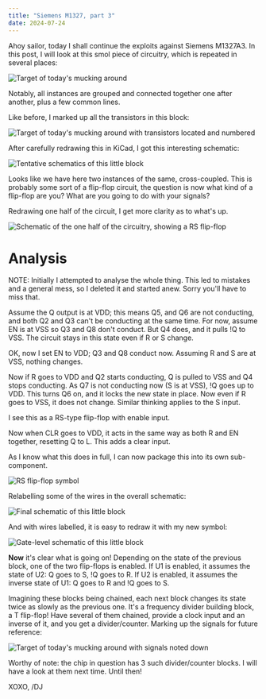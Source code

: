 ```yaml
---
title: "Siemens M1327, part 3"
date: 2024-07-24
---
```


Ahoy sailor, today I shall continue the exploits against Siemens M1327A3. In this post, I will look at this smol piece of circuitry, which is repeated in several places:

![Target of today's mucking around](/blarg/assets/20240724/target.jpg)

Notably, all instances are grouped and connected together one after another, plus a few common lines.

Like before, I marked up all the transistors in this block:

![Target of today's mucking around with transistors located and numbered](/blarg/assets/20240724/target-markedup.jpg)

After carefully redrawing this in KiCad, I got this interesting schematic:

![Tentative schematics of this little block](/blarg/assets/20240724/schematic-tentative.png)

Looks like we have here two instances of the same, cross-coupled. This is probably some sort of a flip-flop circuit, the question is now what kind of a flip-flop are you? What are you going to do with your signals?

Redrawing one half of the circuit, I get more clarity as to what's up.

![Schematic of the one half of the circuitry, showing a RS flip-flop](/blarg/assets/20240724/gated-rs-ff.png)

# Analysis

NOTE: Initially I attempted to analyse the whole thing. This led to mistakes and a general mess, so I deleted it and started anew. Sorry you'll have to miss that.

Assume the Q output is at VDD; this means Q5, and Q6 are not conducting, and both Q2 and Q3 can't be conducting at the same time. For now, assume EN is at VSS so Q3 and Q8 don't conduct. But Q4 does, and it pulls !Q to VSS. The circuit stays in this state even if R or S change.

OK, now I set EN to VDD; Q3 and Q8 conduct now. Assuming R and S are at VSS, nothing changes.

Now if R goes to VDD and Q2 starts conducting, Q is pulled to VSS and Q4 stops conducting. As Q7 is not conducting now (S is at VSS), !Q goes up to VDD. This turns Q6 on, and it locks the new state in place. Now even if R goes to VSS, it does not change. Similar thinking applies to the S input.

I see this as a RS-type flip-flop with enable input.

Now when CLR goes to VDD, it acts in the same way as both R and EN together, resetting Q to L. This adds a clear input.

As I know what this does in full, I can now package this into its own sub-component.

![RS flip-flop symbol](/blarg/assets/20240724/rs-ff-symbol.png)

Relabelling some of the wires in the overall schematic:

![Final schematic of this little block](/blarg/assets/20240724/schematic-final.png)

And with wires labelled, it is easy to redraw it with my new symbol:

![Gate-level schematic of this little block](/blarg/assets/20240724/schematic-block.png)

**Now** it's clear what is going on! Depending on the state of the previous block, one of the two flip-flops is enabled. If U1 is enabled, it assumes the state of U2: Q goes to S, !Q goes to R. If U2 is enabled, it assumes the inverse state of U1: Q goes to R and !Q goes to S.

Imagining these blocks being chained, each next block changes its state twice as slowly as the previous one. It's a frequency divider building block, a T flip-flop! Have several of them chained, provide a clock input and an inverse of it, and you get a divider/counter. Marking up the signals for future reference:

![Target of today's mucking around with signals noted down](/blarg/assets/20240724/target-markedup-final.jpg)

Worthy of note: the chip in question has 3 such divider/counter blocks. I will have a look at them next time. Until then!

XOXO,
/DJ
